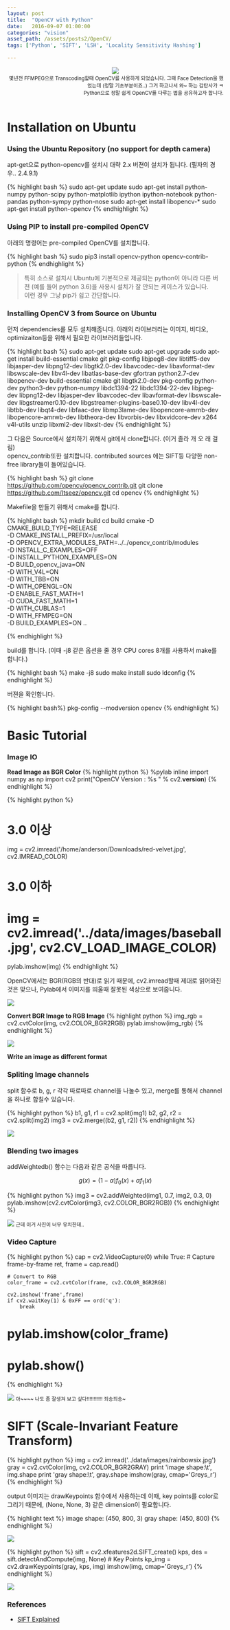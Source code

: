 ```yaml
---
layout: post
title:  "OpenCV with Python"
date:   2016-09-07 01:00:00
categories: "vision"
asset_path: /assets/posts2/OpenCV/
tags: ['Python', 'SIFT', 'LSH', 'Locality Sensitivity Hashing']

---
```


<header>
    <img src="{{ page.asset_path }}walle.jpg" class="img-responsive img-rounded img-fluid">
    <div style="text-align:right;"> 
    <small>
       몇년전 FFMPEG으로 Transcoding할때 OpenCV를 사용하게 되었습니다. 그때 Face Detection을 했었는데 (정말 기초부분이죠..) 그거 하고나서 와~ 하는 감탄사가 ㅋ <br>
       Python으로 정말 쉽게 OpenCV를 다루는 법을 공유하고자 합니다. <br>
    </small>
    </div>
</header>

# Installation on Ubuntu

### Using the Ubuntu Repository (no support for depth camera)

apt-get으로 python-opencv를 설치시 대략 2.x 버젼이 설치가 됩니다. (필자의 경우.. 2.4.9.1)

{% highlight bash %}
sudo apt-get update
sudo apt-get install python-numpy python-scipy python-matplotlib ipython ipython-notebook python-pandas python-sympy python-nose
sudo apt-get install libopencv-*
sudo apt-get install python-opencv
{% endhighlight %}


### Using PIP to install pre-compiled OpenCV

아래의 명령어는 pre-compiled OpenCV를 설치합니다.<br>


{% highlight bash %}
sudo pip3 install opencv-python opencv-contrib-python
{% endhighlight %}

> 특히 소스로 설치시 Ubuntu에 기본적으로 제공되는 python이 아니라 다른 버젼 (예를 들어 python 3.6)을 사용시 설치가 잘 안되는 케이스가 있습니다.<br>
> 이런 경우 그냥 pip가 쉽고 간단합니다.



### Installing OpenCV 3 from Source on Ubuntu

먼저 dependencies롤 모두 설치해줍니다. 아래의 라이브러리는 이미지, 비디오, optimizaiton등을 위해서 필요한 라이브러리들입니다.

{% highlight bash %}
sudo apt-get update
sudo apt-get upgrade
sudo apt-get install build-essential cmake git pkg-config libjpeg8-dev libtiff5-dev libjasper-dev libpng12-dev libgtk2.0-dev libavcodec-dev libavformat-dev libswscale-dev libv4l-dev libatlas-base-dev gfortran python2.7-dev libopencv-dev build-essential cmake git libgtk2.0-dev pkg-config python-dev  python3-dev python-numpy libdc1394-22 libdc1394-22-dev libjpeg-dev libpng12-dev libjasper-dev libavcodec-dev libavformat-dev libswscale-dev libgstreamer0.10-dev libgstreamer-plugins-base0.10-dev libv4l-dev libtbb-dev libqt4-dev libfaac-dev libmp3lame-dev libopencore-amrnb-dev libopencore-amrwb-dev libtheora-dev libvorbis-dev libxvidcore-dev x264 v4l-utils unzip libxml2-dev libxslt-dev
{% endhighlight %}

그 다음은 Source에서 설치하기 위해서 git에서 clone합니다. (이거 졸라 개 오 래 걸 림)<br>
opencv_contrib또한 설치합니다. contributed sources 에는 SIFT등 다양한 non-free library들이 들어있습니다.

{% highlight bash %}
git clone https://github.com/opencv/opencv_contrib.git
git clone https://github.com/Itseez/opencv.git
cd opencv
{% endhighlight %}

Makefile을 만들기 위해서 cmake를 합니다.


{% highlight bash %}
mkdir build
cd build
cmake -D CMAKE_BUILD_TYPE=RELEASE \
	-D CMAKE_INSTALL_PREFIX=/usr/local \
	-D OPENCV_EXTRA_MODULES_PATH=../../opencv_contrib/modules \
	-D INSTALL_C_EXAMPLES=OFF \
	-D INSTALL_PYTHON_EXAMPLES=ON \
	-D BUILD_opencv_java=ON \
	-D WITH_V4L=ON \
	-D WITH_TBB=ON \
	-D WITH_OPENGL=ON \
	-D ENABLE_FAST_MATH=1 \
	-D CUDA_FAST_MATH=1 \
	-D WITH_CUBLAS=1 \
	-D WITH_FFMPEG=ON \
	-D BUILD_EXAMPLES=ON ..

{% endhighlight %}

build를 합니다. (이때 -j8 같은 옵션을 줄 경우 CPU cores 8개를 사용하서 make를 합니다.)

{% highlight bash %}
make -j8
sudo make install
sudo ldconfig
{% endhighlight %}

버젼을 확인합니다.

{% highlight bash%}
pkg-config --modversion opencv
{% endhighlight %}



# Basic Tutorial 

### Image IO

**Read Image as BGR Color**
{% highlight python %}
%pylab inline
import numpy as np
import cv2
print("OpenCV Version : %s " % cv2.__version__)
{% endhighlight %}

{% highlight python %}
# 3.0 이상
img = cv2.imread('/home/anderson/Downloads/red-velvet.jpg', cv2.IMREAD_COLOR)

# 3.0 이하
# img = cv2.imread('../data/images/baseball.jpg', cv2.CV_LOAD_IMAGE_COLOR)

pylab.imshow(img)
{% endhighlight %}

OpenCV에서는 BGR(RGB의 반대)로 읽기 때문에, cv2.imread할때 제대로 읽어와진것은 맞으나, Pylab에서 이미지를 띄울때 잘못된 색상으로 보여줍니다.

<img src="{{ page.asset_path }}inverted_baseball.png" class="img-responsive img-rounded">

**Convert BGR Image to RGB Image**
{% highlight python %}
img_rgb = cv2.cvtColor(img, cv2.COLOR_BGR2RGB)
pylab.imshow(img_rgb)
{% endhighlight %}

<img src="{{ page.asset_path }}rgb_baseball.png" class="img-responsive img-rounded">

**Write an image as different format**


### Spliting Image channels

split 함수로 b, g, r 각각 따로따로 channel을 나눌수 있고, merge를 통해서 channel을 하나로 합칠수 있습니다.

{% highlight python %}
b1, g1, r1 = cv2.split(img1)
b2, g2, r2 = cv2.split(img2)
img3 = cv2.merge((b2, g1, r2))
{% endhighlight %}

<img src="{{ page.asset_path }}mixed_channels.png" class="img-responsive img-rounded">


### Blending two images

addWeightedb() 함수는 다음과 같은 공식을 따릅니다.

$$ g(x) = (1 - \alpha)f_0(x) + \alpha f_1(x)$$ 

{% highlight  python %}
img3 = cv2.addWeighted(img1, 0.7, img2, 0.3, 0)
pylab.imshow(cv2.cvtColor(img3, cv2.COLOR_BGR2RGB))
{% endhighlight %}

<img src="{{ page.asset_path }}blended_baseball.png" class="img-responsive img-rounded">
<small>근데 이거 사진이 너무 유치한데.. </small>


### Video Capture

{% highlight python %}
cap = cv2.VideoCapture(0)
while True:
    # Capture frame-by-frame
    ret, frame = cap.read()
    
    # Convert to RGB
    color_frame = cv2.cvtColor(frame, cv2.COLOR_BGR2RGB)
    
    cv2.imshow('frame',frame)
    if cv2.waitKey(1) & 0xFF == ord('q'):
        break
#     pylab.imshow(color_frame)
#     pylab.show()
{% endhighlight %}

<img src="{{ page.asset_path }}video_capture.png" class="img-responsive img-rounded">
<small>아~~~~ 나도 좀 잘생겨 보고 싶다!!!!!!!!!!! 죄송죄송~</small>


# SIFT (Scale-Invariant Feature Transform)

{% highlight python %}
img = cv2.imread('../data/images/rainbowsix.jpg')
gray = cv2.cvtColor(img, cv2.COLOR_BGR2GRAY)
print 'image shape:\t', img.shape
print 'gray shape:\t', gray.shape
imshow(gray, cmap='Greys_r')
{% endhighlight %}

output 이미지는 drawKeypoints 함수에서 사용하는데 이때, key points를 color로 그리기 때문에, (None, None, 3) 같은 dimension이 필요합니다.

{% highlight text %}
image shape:	(450, 800, 3)
gray shape:	(450, 800)
{% endhighlight %}

<img src="{{ page.asset_path }}sift_rainbowsix.png" class="img-responsive img-rounded">

{% highlight python %}
sift = cv2.xfeatures2d.SIFT_create()
kps, des = sift.detectAndCompute(img, None) # Key Points
kp_img = cv2.drawKeypoints(gray, kps, img) 
imshow(img, cmap='Greys_r')
{% endhighlight %}

<img src="{{ page.asset_path }}sift_rainbowsix2.png" class="img-responsive img-rounded">

### References 

* [SIFT Explained](http://aishack.in/tutorials/sift-scale-invariant-feature-transform-introduction/)



[OpenNI]: http://structure.io/openni
[OpenCV 3.1.0]: https://github.com/Itseez/opencv/archive/3.1.0.zip
[OpenCV Download Page]: http://opencv.org/downloads.html
